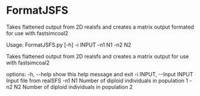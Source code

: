 # FormatJSFS
Takes flattened output from 2D realsfs and creates a matrix output formated for use with fastsimcoal2

Usage: FormatJSFS.py [-h] -i INPUT -n1 N1 -n2 N2

Takes flattened output from 2D realsfs and creates a matrix output for use with fastsimcoal2

options:
  -h, --help            show this help message and exit
  -i INPUT, --Input INPUT
                        Input file from realSFS
  -n1 N1                Number of diploid individuals in population 1
  -n2 N2                Number of diploid individuals in population 2
